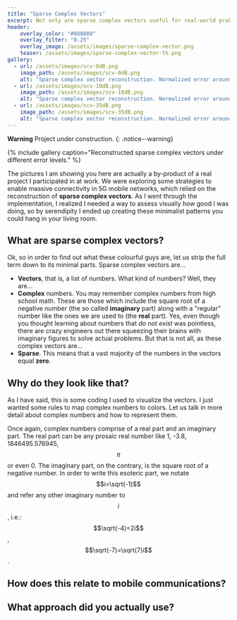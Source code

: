 ```yaml
---
title: "Sparse Complex Vectors"
excerpt: Not only are sparse complex vectors useful for real-world problems, but they also look amazing.
header:
    overlay_color: "#888888"
    overlay_filter: "0.25"
    overlay_image: /assets/images/sparse-complex-vector.png
    teaser: /assets/images/sparse-complex-vector-th.png
gallery:
  - url: /assets/images/scv-0dB.png
    image_path: /assets/images/scv-0dB.png
    alt: "Sparse complex vector reconstruction. Normalized error around 0 dB"
  - url: /assets/images/scv-10dB.png
    image_path: /assets/images/scv-10dB.png
    alt: "Sparse complex vector reconstruction. Normalized error around -10 dB"
  - url: /assets/images/scv-35dB.png
    image_path: /assets/images/scv-35dB.png
    alt: "Sparse complex vector reconstruction. Normalized error around -35 dB"
---
```


**Warning** <i class="fas fa-exclamation-triangle"></i> Project under construction.
{: .notice--warning}

{% include gallery caption="Reconstructed sparse complex vectors under different error levels." %}

The pictures I am showing you here are actually a by-product of a real project I participated in
at work. We were exploring some strategies to enable massive connectivity in 5G mobile networks,
which relied on the reconstruction of **sparse complex vectors**. As I went through the implementation,
I realized I needed a way to assess visually how good I was doing, so by serendipity I ended up
creating these minimalist patterns you could hang in your living room.

## What are sparse complex vectors?

Ok, so in order to find out what these colourful guys are, let us strip the full term down to
its minimal parts. Sparse complex vectors are...

- **Vectors**, that is, a list of numbers. What kind of numbers? Well, they are...
- **Complex** numbers. You may remember complex numbers from high school math. These are those
which include the square root of a negative number (the so called **imaginary** part) along with a "regular"
number like the ones we are used to (the **real** part).  Yes, even though you thought learning about
numbers that _do not exist_ was pointless, there are crazy engineers out there squeezing their brains
with imaginary figures to solve actual problems. But that is not all, as these complex vectors are...
- **Sparse**. This means that a vast majority of the numbers in the vectors equal **zero**.

## Why do they look like that?

As I have said, this is some coding I used to visualize the vectors. I just wanted some rules to
map complex numbers to colors. Let us talk in more detail about complex numbers and how to represent them.

Once again, complex numbers comprise of a real part and an imaginary part.
The real part can be any prosaic real number like 1, -3.8, 1846495.576945, $$\pi$$ or even 0.
The imaginary part, on the contrary, is the square root of a negative number. In order to write this
esoteric part, we notate $$i=\sqrt(-1)$$ and refer any other imaginary number to $$i$$, i.e.:
$$\sqrt(-4)=2i$$, $$\sqrt(-7)=\sqrt(7)i$$.

## How does this relate to mobile communications?

## What approach did you actually use?